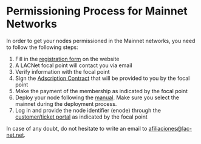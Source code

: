 # Permissioning Process for Mainnet Networks

In order to get your nodes permissioned in the Mainnet networks, you need to follow the following steps:

1. Fill in the [registration form](https://lacnet.lacchain.net/lead-form-eng/) on the website 
2. A LACNet focal point will contact you via email
3. Verify information with the focal point
4. Sign the [Adscription Contract](https://github.com/LACNetNetworks/besu-networks/tree/master/mainnet/adcription_contracts) that will be provided to you by the focal point 
5. Make the payment of the membership as indicated by the focal point
6. Deploy your node following the [manual](https://github.com/LACNetNetworks/besu-networks/blob/master/DEPLOY_NODE.md). Make sure you select the mainnet during the deployment process.
7. Log in and provide the node identifier (enode) through the [customer/ticket portal](https://lacnet.lacchain.net/customer-and-support-portal/) as indicated by the focal point

In case of any doubt, do not hesitate to write an email to afiliaciones@lac-net.net.
